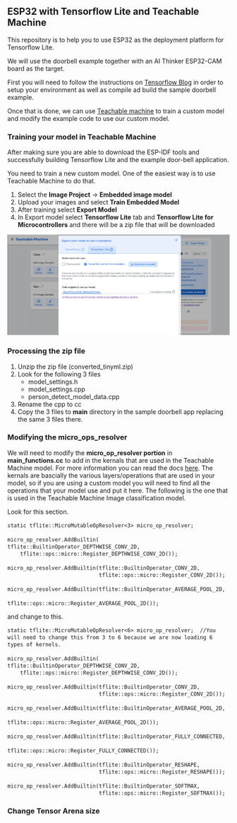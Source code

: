 ## ESP32 with Tensorflow Lite and Teachable Machine

This repository is to help you to use ESP32 as the deployment platform for Tensorflow Lite.

We will use the doorbell example together with an AI Thinker ESP32-CAM board as the target.

First you will need to follow the instructions on [Tensorflow Blog](https://blog.tensorflow.org/2020/08/announcing-tensorflow-lite-micro-esp32.html) in order to setup your environment as well as compile ad build the sample doorbell example.

Once that is done, we can use [Teachable machine](https://teachablemachine.withgoogle.com/) to train a custom model and modify the example code to use our custom model.

### Training your model in Teachable Machine

After making sure you are able to download the ESP-IDF tools and successfully building Tensorflow Lite and the example door-bell application.

You need to train a new custom model. One of the easiest way is to use Teachable Machine to do that.

1. Select the **Image Project** -> **Embedded image model**
2. Upload your images and select **Train Embedded Model**
3. After training select **Export Model**
4. In Export model select **Tensorflow Lite** tab and **Tensorflow Lite for Microcontrollers** and there will be a zip file that will be downloaded

![Export Model](images/Screenshot_5.png)

### Processing the zip file

1. Unzip the zip file (converted_tinyml.zip)
2. Look for the following 3 files 
    - model_settings.h
    - model_settings.cpp
    - person_detect_model_data.cpp
3. Rename the cpp to cc
4. Copy the 3 files to **main** directory in the sample doorbell app replacing the same 3 files there.

### Modifying the micro_ops_resolver
We will need to modify the **micro_op_resolver portion** in **main_functions.cc** to add in the kernals that are used in the Teachable Machine model. For more information you can read the docs [here](https://www.tensorflow.org/lite/guide/ops_version#change_kernel_registration). The kernals are bascially the various layers/operations that are used in your model, so if you are using a custom model you will need to find all the operations that your model use and put it here. The following is the one that is used in the Teachable Machine Image classification model.

Look for this section.

```
static tflite::MicroMutableOpResolver<3> micro_op_resolver; 

micro_op_resolver.AddBuiltin( tflite::BuiltinOperator_DEPTHWISE_CONV_2D, 
    tflite::ops::micro::Register_DEPTHWISE_CONV_2D()); 

micro_op_resolver.AddBuiltin(tflite::BuiltinOperator_CONV_2D, 
                             tflite::ops::micro::Register_CONV_2D()); 

micro_op_resolver.AddBuiltin(tflite::BuiltinOperator_AVERAGE_POOL_2D, 
                             tflite::ops::micro::Register_AVERAGE_POOL_2D()); 
```

and change to this.

```
static tflite::MicroMutableOpResolver<6> micro_op_resolver;  //You will need to change this from 3 to 6 because we are now loading 6 types of kernels.

micro_op_resolver.AddBuiltin( tflite::BuiltinOperator_DEPTHWISE_CONV_2D, 
    tflite::ops::micro::Register_DEPTHWISE_CONV_2D()); 

micro_op_resolver.AddBuiltin(tflite::BuiltinOperator_CONV_2D, 
                             tflite::ops::micro::Register_CONV_2D()); 

micro_op_resolver.AddBuiltin(tflite::BuiltinOperator_AVERAGE_POOL_2D, 
                             tflite::ops::micro::Register_AVERAGE_POOL_2D()); 

micro_op_resolver.AddBuiltin(tflite::BuiltinOperator_FULLY_CONNECTED, 
                             tflite::ops::micro::Register_FULLY_CONNECTED()); 

micro_op_resolver.AddBuiltin(tflite::BuiltinOperator_RESHAPE, 
                             tflite::ops::micro::Register_RESHAPE()); 

micro_op_resolver.AddBuiltin(tflite::BuiltinOperator_SOFTMAX, 
                             tflite::ops::micro::Register_SOFTMAX()); 
```

### Change Tensor Arena size

